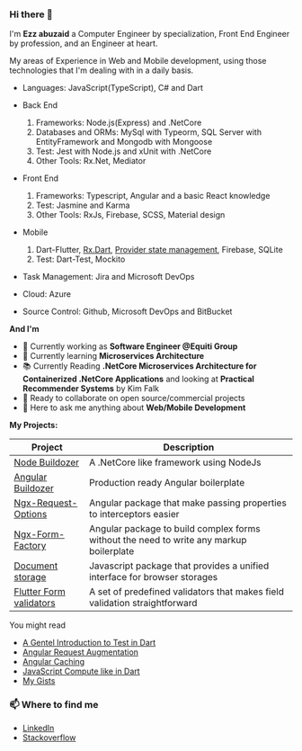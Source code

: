 ### Hi there 👋

I'm **Ezz abuzaid** a Computer Engineer by specialization, Front End Engineer by profession, and an Engineer at heart.

My areas of Experience in Web and Mobile development, using those technologies that I'm dealing with in a daily basis.

* Languages: JavaScript(TypeScript), C# and Dart
* Back End
  1. Frameworks: Node.js(Express) and .NetCore
  2. Databases and ORMs: MySql with Typeorm, SQL Server with EntityFramework and Mongodb with Mongoose
  3. Test: Jest with Node.js and xUnit with .NetCore
  4. Other Tools: Rx.Net, Mediator
* Front End
  1. Frameworks: Typescript, Angular and a basic React knowledge
  2. Test: Jasmine and Karma 
  2. Other Tools: RxJs, Firebase, SCSS, Material design
* Mobile
  1. Dart-Flutter, [Rx.Dart](https://pub.dev/packages/rxdart), [Provider state management](https://pub.dev/packages/provider), Firebase, SQLite
  3. Test: Dart-Test, Mockito
  
* Task Management: Jira and Microsoft DevOps
* Cloud: Azure
* Source Control: Github, Microsoft DevOps and BitBucket 

**And I'm**

- 🔭 Currently working as **Software Engineer @Equiti Group**
- 🌱 Currently learning **Microservices Architecture**
- 📚 Currently Reading **.NetCore Microservices Architecture for Containerized .NetCore Applications** and looking at **Practical Recommender Systems** by Kim Falk
- 👯 Ready to collaborate on open source/commercial projects
- 💬 Here to ask me anything about **Web/Mobile Development**


<summary><b> My Projects: </b></summary>
<table>
  <thead>
    <tr>
      <th>Project</th>
      <th>Description</th>
    </tr>
  </thead>
  <tbody>
    <tr>
      <td><a href='https://github.com/ezzabuzaid/node-buildozer'>Node Buildozer</a></td>
      <td>A .NetCore like framework using NodeJs</td>
    </tr>
    <tr>
      <td><a href='https://github.com/ezzabuzaid/angular-buildozer'>Angular Buildozer</a></td>
      <td>Production ready Angular boilerplate</td>
    </tr>
    <tr>
      <td><a href='https://github.com/ezzabuzaid/ngx-request-options'>Ngx-Request-Options</a></td>
      <td>Angular package that make passing properties to interceptors easier</td>
    </tr>
    <tr>
      <td><a href='https://github.com/ezzabuzaid/ngx-form-factory'>Ngx-Form-Factory</a></td>
      <td>Angular package to build complex forms without the need to write any markup boilerplate</td>
    </tr>
    <tr>
      <td><a href='https://github.com/ezzabuzaid/document-storage'>Document storage</a></td>
      <td>Javascript package that provides a unified interface for browser storages</td>
    </tr>
    <tr>
      <td><a href='https://github.com/ezzabuzaid/form-validators'>Flutter Form validators</a></td>
      <td>A set of predefined validators that makes field validation straightforward</td>
    </tr>
  </tbody>
</table>


You might read
* [A Gentel Introduction to Test in Dart](https://github.com/ezzabuzaid/Flutter-Dart-Test-Session/blob/main/test_session.pdf)
* [Angular Request Augmentation](https://dev.to/ezzabuzaid/angular-request-augmentation-2nd3)
* [Angular Caching](https://dev.to/ezzabuzaid/angular-api-caching-2p12)
* [JavaScript Compute like in Dart](https://dev.to/ezzabuzaid/javascript-dart-compute-2k2f)
* [My Gists](https://gist.github.com/ezzabuzaid)

### 📫 Where to find me
- [LinkedIn](https://www.linkedin.com/in/ezzabuzaid/) 
- [Stackoverflow](https://stackoverflow.com/story/ezzabuzaid) 
